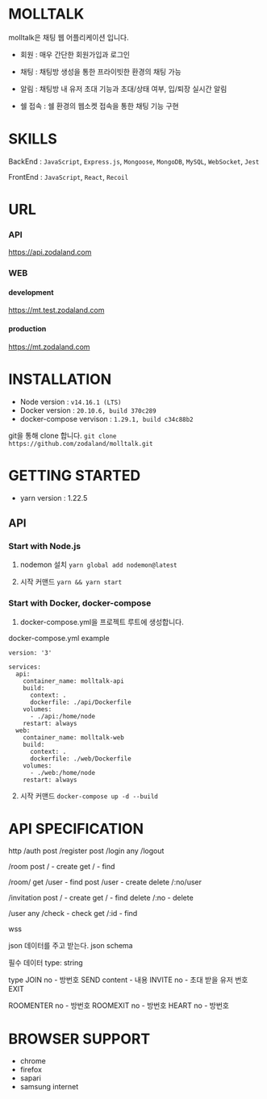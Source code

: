 # MOLLTALK
molltalk은 채팅 웹 어플리케이션 입니다.

* 회원 : 매우 간단한 회원가입과 로그인

* 채팅 : 채팅방 생성을 통한 프라이빗한 환경의 채팅 가능

* 알림 : 채팅방 내 유저 초대 기능과 초대/상태 여부, 입/퇴장 실시간 알림

* 쉘 접속 : 쉘 환경의 웹소켓 접속을 통한 채팅 기능 구현

# SKILLS
BackEnd : `JavaScript`, `Express.js`, `Mongoose`, `MongoDB`, `MySQL`, `WebSocket`, `Jest`

FrontEnd : `JavaScript`, `React`, `Recoil`

# URL
### API
https://api.zodaland.com

### WEB

#### development
https://mt.test.zodaland.com

#### production
https://mt.zodaland.com

# INSTALLATION
* Node version : `v14.16.1 (LTS)`
* Docker version : `20.10.6, build 370c289`
* docker-compose vervison : `1.29.1, build c34c88b2`

git을 통해 clone 합니다.
```git clone https://github.com/zodaland/molltalk.git```

# GETTING STARTED
* yarn version : 1.22.5

## API
### Start with Node.js
1. nodemon 설치
```yarn global add nodemon@latest```

2. 시작 커맨드
```yarn && yarn start```

### Start with Docker, docker-compose
1. docker-compose.yml을 프로젝트 루트에 생성합니다.

docker-compose.yml example
```
version: '3'

services:
  api:
    container_name: molltalk-api
    build:
      context: .
      dockerfile: ./api/Dockerfile
    volumes:
      - ./api:/home/node
    restart: always
  web:
    container_name: molltalk-web
    build:
      context: .
      dockerfile: ./web/Dockerfile
    volumes:
      - ./web:/home/node
    restart: always
```

2. 시작 커맨드
```docker-compose up -d --build```

# API SPECIFICATION
http
/auth
post  /register
post  /login
any  /logout

/room
post / - create
get / - find

/room/
get /user - find
post /user - create
delete /:no/user


/invitation
post / - create
get / - find
delete /:no - delete

/user
any /check - check
get /:id - find

wss

json 데이터를 주고 받는다.
json schema

필수 데이터 type: string

type
JOIN
 no - 방번호
SEND
 content - 내용
INVITE
 no - 초대 받을 유저 번호
EXIT

ROOMENTER
 no - 방번호
ROOMEXIT
 no - 방번호
HEART
 no - 방번호

# BROWSER SUPPORT
* chrome
* firefox
* sapari
* samsung internet
